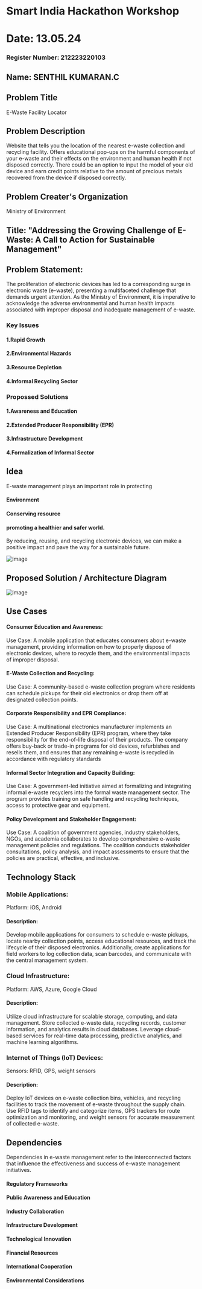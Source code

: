 # Smart India Hackathon Workshop
# Date: 13.05.24
### Register Number: 212223220103
## Name: SENTHIL KUMARAN.C
## Problem Title
E-Waste Facility Locator
## Problem Description
Website that tells you the location of the nearest e-waste collection and recycling facility. Offers educational pop-ups on the harmful components of your e-waste and their effects on the environment and human health if not disposed correctly. There could be an option to input the model of your old device and earn credit points relative to the amount of precious metals recovered from the device if disposed correctly.
## Problem Creater's Organization
Ministry of Environment
## Title: "Addressing the Growing Challenge of E-Waste: A Call to Action for Sustainable Management"
## Problem Statement:
The proliferation of electronic devices has led to a corresponding surge in electronic waste (e-waste), presenting a multifaceted challenge that demands urgent attention. As the Ministry of Environment, it is imperative to acknowledge the adverse environmental and human health impacts associated with improper disposal and inadequate management of e-waste.
### Key Issues
#### 1.Rapid Growth
#### 2.Environmental Hazards
#### 3.Resource Depletion
#### 4.Informal Recycling Sector

### Propossed Solutions
#### 1.Awareness and Education
#### 2.Extended Producer Responsibility (EPR)
#### 3.Infrastructure Development
#### 4.Formalization of Informal Sector
## Idea
E-waste management plays an important role in protecting
#### Environment
#### Conserving resource
#### promoting a healthier and safer world.
By reducing, reusing, and recycling electronic devices, we can make a positive impact and pave the way for a sustainable future.

![image](https://github.com/senthil77k/SIHPS/assets/148571479/94843a8a-b438-4239-8b69-a5965f7480a7)

## Proposed Solution / Architecture Diagram
![image](https://github.com/senthil77k/SIHPS/assets/148571479/70e0f14d-2efc-4011-8ee4-44fb219903bc)

## Use Cases
#### Consumer Education and Awareness:
Use Case: A mobile application that educates consumers about e-waste management, providing information on how to properly dispose of electronic devices, where to recycle them, and the environmental impacts of improper disposal.
#### E-Waste Collection and Recycling:
Use Case: A community-based e-waste collection program where residents can schedule pickups for their old electronics or drop them off at designated collection points. 
#### Corporate Responsibility and EPR Compliance:
Use Case: A multinational electronics manufacturer implements an Extended Producer Responsibility (EPR) program, where they take responsibility for the end-of-life disposal of their products. The company offers buy-back or trade-in programs for old devices, refurbishes and resells them, and ensures that any remaining e-waste is recycled in accordance with regulatory standards
#### Informal Sector Integration and Capacity Building:
Use Case: A government-led initiative aimed at formalizing and integrating informal e-waste recyclers into the formal waste management sector. The program provides training on safe handling and recycling techniques, access to protective gear and equipment.
#### Policy Development and Stakeholder Engagement:
Use Case: A coalition of government agencies, industry stakeholders, NGOs, and academia collaborates to develop comprehensive e-waste management policies and regulations. The coalition conducts stakeholder consultations, policy analysis, and impact assessments to ensure that the policies are practical, effective, and inclusive.
## Technology Stack
### Mobile Applications:
Platform: iOS, Android
#### Description: 
Develop mobile applications for consumers to schedule e-waste pickups, locate nearby collection points, access educational resources, and track the lifecycle of their disposed electronics. Additionally, create applications for field workers to log collection data, scan barcodes, and communicate with the central management system.
### Cloud Infrastructure:
Platform: AWS, Azure, Google Cloud
#### Description:
Utilize cloud infrastructure for scalable storage, computing, and data management. Store collected e-waste data, recycling records, customer information, and analytics results in cloud databases. Leverage cloud-based services for real-time data processing, predictive analytics, and machine learning algorithms.
### Internet of Things (IoT) Devices:
Sensors: RFID, GPS, weight sensors
#### Description: 
Deploy IoT devices on e-waste collection bins, vehicles, and recycling facilities to track the movement of e-waste throughout the supply chain. Use RFID tags to identify and categorize items, GPS trackers for route optimization and monitoring, and weight sensors for accurate measurement of collected e-waste.

## Dependencies
Dependencies in e-waste management refer to the interconnected factors that influence the effectiveness and success of e-waste management initiatives. 
#### Regulatory Frameworks
#### Public Awareness and Education
#### Industry Collaboration
#### Infrastructure Development
#### Technological Innovation
#### Financial Resources
#### International Cooperation
#### Environmental Considerations
